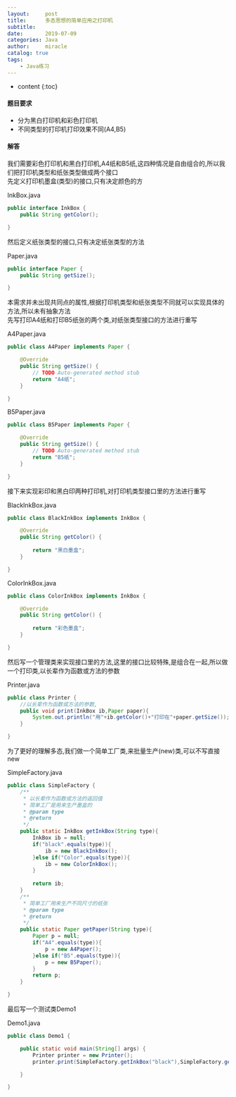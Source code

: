 ```yaml
---
layout:     post
title:      多态思想的简单应用之打印机
subtitle:   
date:       2019-07-09
categories: Java
author:     miracle
catalog: true
tags:
    - Java练习
---
```


* content
{:toc}
#### 题目要求

* 分为黑白打印机和彩色打印机
* 不同类型的打印机打印效果不同(A4,B5)

#### 解答

我们需要彩色打印机和黑白打印机,A4纸和B5纸,这四种情况是自由组合的,所以我们把打印机类型和纸张类型做成两个接口  
先定义打印机墨盒(类型)的接口,只有决定颜色的方

InkBox.java

```java
public interface InkBox {
	public String getColor();

}
```

然后定义纸张类型的接口,只有决定纸张类型的方法

Paper.java

```java
public interface Paper {
	public String getSize();

}
```

本需求并未出现共同点的属性,根据打印机类型和纸张类型不同就可以实现具体的方法,所以未有抽象方法  
先写打印A4纸和打印B5纸张的两个类,对纸张类型接口的方法进行重写

A4Paper.java

```java
public class A4Paper implements Paper {

	@Override
	public String getSize() {
		// TODO Auto-generated method stub
		return "A4纸";
	}

}

```

B5Paper.java

```java
public class B5Paper implements Paper {

	@Override
	public String getSize() {
		// TODO Auto-generated method stub
		return "B5纸";
	}

}
```

接下来实现彩印和黑白印两种打印机,对打印机类型接口里的方法进行重写

BlackInkBox.java

```java
public class BlackInkBox implements InkBox {

	@Override
	public String getColor() {
		
		return "黑白墨盒";
	}

}
```

ColorInkBox.java

```java
public class ColorInkBox implements InkBox {

	@Override
	public String getColor() {
		
		return "彩色墨盒";
	}

}
```

然后写一个管理类来实现接口里的方法,这里的接口比较特殊,是组合在一起,所以做一个打印类,以长辈作为函数或方法的参数  

Printer.java

```java
public class Printer {
	//以长辈作为函数或方法的参数,
	public void print(InkBox ib,Paper paper){
		System.out.println("用"+ib.getColor()+"打印在"+paper.getSize());
	}

}
```

为了更好的理解多态,我们做一个简单工厂类,来批量生产(new)类,可以不写直接new  

SimpleFactory.java

```java
public class SimpleFactory {
	/**
	 * 以长辈作为函数或方法的返回值
	 * 简单工厂是用来生产墨盒的
	 * @param type
	 * @return
	 */
	public static InkBox getInkBox(String type){
		InkBox ib = null;
		if("black".equals(type)){
			ib = new BlackInkBox();
		}else if("Color".equals(type)){
			ib = new ColorInkBox();
		}
		
		return ib;
	}
	/**
	 * 简单工厂用来生产不同尺寸的纸张
	 * @param type
	 * @return
	 */
	public static Paper getPaper(String type){
		Paper p = null;
		if("A4".equals(type)){
			p = new A4Paper();
		}else if("B5".equals(type)){
			p = new B5Paper();
		}
		return p;
	}

}
```

最后写一个测试类Demo1

Demo1.java

```java
public class Demo1 {

	public static void main(String[] args) {
		Printer printer = new Printer();
		printer.print(SimpleFactory.getInkBox("black"),SimpleFactory.getPaper("A4"));

	}

}
```